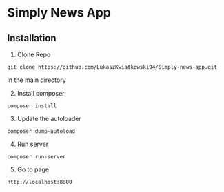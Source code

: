 # Simply News App

## Installation

1. Clone Repo
```
git clone https://github.com/LukaszKwiatkowski94/Simply-news-app.git
```

In the main directory

2. Install composer
```
composer install
```

3. Update the autoloader
```
composer dump-autoload
```

4. Run server
```
composer run-server
```

5. Go to page
```
http://localhost:8800
```
